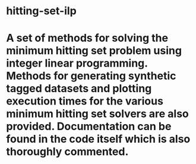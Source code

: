 # hitting-set-ilp 
# A set of methods for solving the minimum hitting set problem using integer linear programming. Methods for generating synthetic tagged datasets and plotting execution times for the various minimum hitting set solvers are also provided. Documentation can be found in the code itself which is also thoroughly commented.
